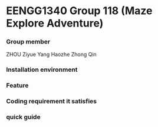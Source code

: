 # EENGG1340 Group 118 (Maze Explore Adventure)
### Group member
ZHOU Ziyue
Yang Haozhe
Zhong Qin

### Installation environment

### Feature 

### Coding requirement it satisfies


### quick guide
